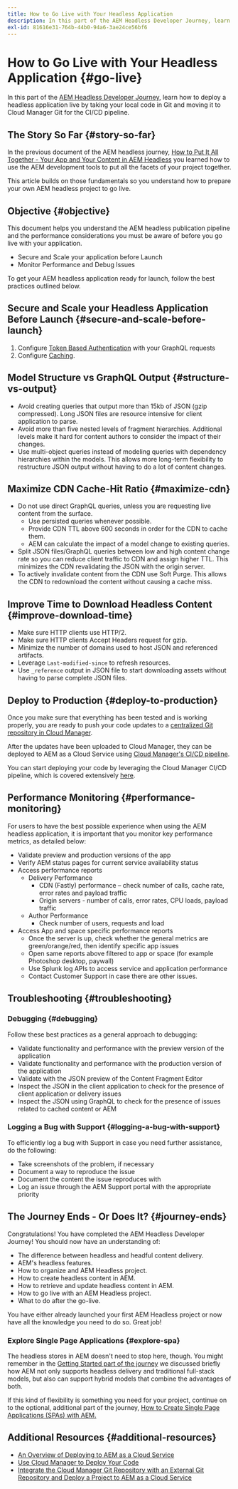 ```yaml
---
title: How to Go Live with Your Headless Application
description: In this part of the AEM Headless Developer Journey, learn how to deploy a headless application live by taking your local code in Git and moving it to Cloud Manager Git for the CI/CD pipeline.
exl-id: 81616e31-764b-44b0-94a6-3ae24ce56bf6
---
```

# How to Go Live with Your Headless Application {#go-live}

In this part of the [AEM Headless Developer Journey](overview.md), learn how to deploy a headless application live by taking your local code in Git and moving it to Cloud Manager Git for the CI/CD pipeline.

## The Story So Far {#story-so-far}

In the previous document of the AEM headless journey, [How to Put It All Together - Your App and Your Content in AEM Headless](put-it-all-together.md) you learned how to use the AEM development tools to put all the facets of your project together.

This article builds on those fundamentals so you understand how to prepare your own AEM headless project to go live.

## Objective {#objective}

This document helps you understand the AEM headless publication pipeline and the performance considerations you must be aware of before you go live with your application.

* Secure and Scale your application before Launch
* Monitor Performance and Debug Issues

<!-- Alexandru: this is a bit redundant, to review again later

## Prepare your AEM Headless Application for Go-Live {#prepare-your-aem-headless-application-for-golive}

-->
To get your AEM headless application ready for launch, follow the best practices outlined below.

## Secure and Scale your Headless Application Before Launch {#secure-and-scale-before-launch}

1. Configure [Token Based Authentication](/help/headless/security/authentication.md) with your GraphQL requests
1. Configure [Caching](/help/implementing/dispatcher/caching.md).

## Model Structure vs GraphQL Output {#structure-vs-output}

* Avoid creating queries that output more than 15kb of JSON (gzip compressed). Long JSON files are resource intensive for client application to parse.
* Avoid more than five nested levels of fragment hierarchies. Additional levels make it hard for content authors to consider the impact of their changes.
* Use multi-object queries instead of modeling queries with dependency hierarchies within the models. This allows more long-term flexibility to restructure JSON output without having to do a lot of content changes.

## Maximize CDN Cache-Hit Ratio {#maximize-cdn}

* Do not use direct GraphQL queries, unless you are requesting live content from the surface.
  * Use persisted queries whenever possible.
  * Provide CDN TTL above 600 seconds in order for the CDN to cache them.
  * AEM can calculate the impact of a model change to existing queries.
* Split JSON files/GraphQL queries between low and high content change rate so you can reduce client traffic to CDN and assign higher TTL. This minimizes the CDN revalidating the JSON with the origin server.
* To actively invalidate content from the CDN use Soft Purge. This allows the CDN to redownload the content without causing a cache miss.

## Improve Time to Download Headless Content {#improve-download-time}

* Make sure HTTP clients use HTTP/2.
* Make sure HTTP clients Accept Headers request for gzip.
* Minimize the number of domains used to host JSON and referenced artifacts.
* Leverage `Last-modified-since` to refresh resources.
* Use `_reference` output in JSON file to start downloading assets without having to parse complete JSON files.

## Deploy to Production {#deploy-to-production}

Once you make sure that everything has been tested and is working properly, you are ready to push your code updates to a [centralized Git repository in Cloud Manager](https://experienceleague.adobe.com/docs/experience-manager-cloud-manager/using/managing-code/setup-cloud-manager-git-integration.html).

After the updates have been uploaded to Cloud Manager, they can be deployed to AEM as a Cloud Service using [Cloud Manager's CI/CD pipeline](https://experienceleague.adobe.com/docs/experience-manager-cloud-manager/using/how-to-use/deploying-code.html).

You can start deploying your code by leveraging the Cloud Manager CI/CD pipeline, which is covered extensively [here](/help/implementing/deploying/overview.md).

## Performance Monitoring {#performance-monitoring}

For users to have the best possible experience when using the AEM headless application, it is important that you monitor key performance metrics, as detailed below:

* Validate preview and production versions of the app
* Verify AEM status pages for current service availability status
* Access performance reports
  * Delivery Performance
    * CDN (Fastly) performance – check number of calls, cache rate, error rates and payload traffic
    * Origin servers - number of calls, error rates, CPU loads, payload traffic
  * Author Performance
    * Check number of users, requests and load
* Access App and space specific performance reports
  * Once the server is up, check whether the general metrics are green/orange/red, then identify specific app issues
  * Open same reports above filtered to app or space (for example Photoshop desktop, paywall)
  * Use Splunk log APIs to access service and application performance
  * Contact Customer Support in case there are other issues.

## Troubleshooting {#troubleshooting}

### Debugging {#debugging}

Follow these best practices as a general approach to debugging:

* Validate functionality and performance with the preview version of the application
* Validate functionality and performance with the production version of the application
* Validate with the JSON preview of the Content Fragment Editor
* Inspect the JSON in the client application to check for the presence of client application or delivery issues
* Inspect the JSON using GraphQL to check for the presence of issues related to cached content or AEM

### Logging a Bug with Support {#logging-a-bug-with-support}

To efficiently log a bug with Support in case you need further assistance, do the following:

* Take screenshots of the problem, if necessary
* Document a way to reproduce the issue
* Document the content the issue reproduces with
* Log an issue through the AEM Support portal with the appropriate priority

## The Journey Ends - Or Does It? {#journey-ends}

Congratulations! You have completed the AEM Headless Developer Journey! You should now have an understanding of:

* The difference between headless and headful content delivery.
* AEM's headless features.
* How to organize and AEM Headless project.
* How to create headless content in AEM.
* How to retrieve and update headless content in AEM.
* How to go live with an AEM Headless project.
* What to do after the go-live.

You have either already launched your first AEM Headless project or now have all the knowledge you need to do so. Great job!

### Explore Single Page Applications {#explore-spa}

The headless stores in AEM doesn't need to stop here, though. You might remember in the [Getting Started part of the journey](getting-started.md#integration-levels) we discussed briefly how AEM not only supports headless delivery and traditional full-stack models, but also can support hybrid models that combine the advantages of both.

If this kind of flexibility is something you need for your project, continue on to the optional, additional part of the journey, [How to Create Single Page Applications (SPAs) with AEM.](create-spa.md)

## Additional Resources {#additional-resources}

* [An Overview of Deploying to AEM as a Cloud Service](/help/implementing/deploying/overview.md)
* [Use Cloud Manager to Deploy Your Code](https://experienceleague.adobe.com/docs/experience-manager-cloud-manager/using/how-to-use/deploying-code.html)
* [Integrate the Cloud Manager Git Repository with an External Git Repository and Deploy a Project to AEM as a Cloud Service](https://experienceleague.adobe.com/docs/experience-manager-learn/cloud-service/cloud-manager/devops/deploy-code.html)
